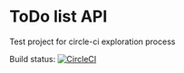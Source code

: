 # ToDo list API
Test project for circle-ci exploration process

Build status: [![CircleCI](https://circleci.com/gh/trolleksii/todolistapi.svg?style=svg)](https://circleci.com/gh/trolleksii/todolistapi)
